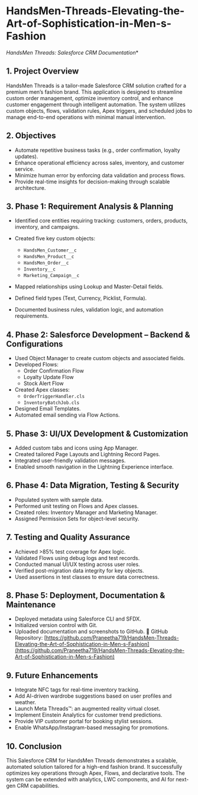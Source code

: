 # HandsMen-Threads-Elevating-the-Art-of-Sophistication-in-Men-s-Fashion
*HandsMen Threads: Salesforce CRM Documentation**
## **1. Project Overview**
HandsMen Threads is a tailor-made Salesforce CRM solution crafted for a premium men’s fashion brand. This application is designed to streamline custom order management, optimize inventory control, and enhance customer engagement through intelligent automation. The system utilizes custom objects, flows, validation rules, Apex triggers, and scheduled jobs to manage end-to-end operations with minimal manual intervention.
## **2. Objectives**
* Automate repetitive business tasks (e.g., order confirmation, loyalty updates).
* Enhance operational efficiency across sales, inventory, and customer service.
* Minimize human error by enforcing data validation and process flows.
* Provide real-time insights for decision-making through scalable architecture.
## **3. Phase 1: Requirement Analysis & Planning**
* Identified core entities requiring tracking: customers, orders, products, inventory, and campaigns.
* Created five key custom objects:

  * `HandsMen_Customer__c`
  * `HandsMen_Product__c`
  * `HandsMen_Order__c`
  * `Inventory__c`
  * `Marketing_Campaign__c`
* Mapped relationships using Lookup and Master-Detail fields.
* Defined field types (Text, Currency, Picklist, Formula).
* Documented business rules, validation logic, and automation requirements.
## **4. Phase 2: Salesforce Development – Backend & Configurations**
* Used Object Manager to create custom objects and associated fields.
* Developed Flows:
  * Order Confirmation Flow
  * Loyalty Update Flow
  * Stock Alert Flow
* Created Apex classes:
  * `OrderTriggerHandler.cls`
  * `InventoryBatchJob.cls`
* Designed Email Templates.
* Automated email sending via Flow Actions.
## **5. Phase 3: UI/UX Development & Customization**
* Added custom tabs and icons using App Manager.
* Created tailored Page Layouts and Lightning Record Pages.
* Integrated user-friendly validation messages.
* Enabled smooth navigation in the Lightning Experience interface.
## **6. Phase 4: Data Migration, Testing & Security**

* Populated system with sample data.
* Performed unit testing on Flows and Apex classes.
* Created roles: Inventory Manager and Marketing Manager.
* Assigned Permission Sets for object-level security.
## **7. Testing and Quality Assurance**
* Achieved >85% test coverage for Apex logic.
* Validated Flows using debug logs and test records.
* Conducted manual UI/UX testing across user roles.
* Verified post-migration data integrity for key objects.
* Used assertions in test classes to ensure data correctness.
## **8. Phase 5: Deployment, Documentation & Maintenance**
* Deployed metadata using Salesforce CLI and SFDX.
* Initialized version control with Git.
* Uploaded documentation and screenshots to GitHub.
🔗 GitHub Repository:
[https://github.com/Praneetha719/HandsMen-Threads-Elevating-the-Art-of-Sophistication-in-Men-s-Fashion](https://github.com/Praneetha719/HandsMen-Threads-Elevating-the-Art-of-Sophistication-in-Men-s-Fashion)
## **9. Future Enhancements**
* Integrate NFC tags for real-time inventory tracking.
* Add AI-driven wardrobe suggestions based on user profiles and weather.
* Launch Meta Threads™: an augmented reality virtual closet.
* Implement Einstein Analytics for customer trend predictions.
* Provide VIP customer portal for booking stylist sessions.
* Enable WhatsApp/Instagram-based messaging for promotions.
## **10. Conclusion**
This Salesforce CRM for HandsMen Threads demonstrates a scalable, automated solution tailored for a high-end fashion brand. It successfully optimizes key operations through Apex, Flows, and declarative tools. The system can be extended with analytics, LWC components, and AI for next-gen CRM capabilities.
